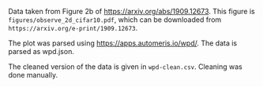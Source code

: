 Data taken from Figure 2b of https://arxiv.org/abs/1909.12673.
This figure is `figures/observe_2d_cifar10.pdf`, which can be downloaded from
`https://arxiv.org/e-print/1909.12673`.

The plot was parsed using https://apps.automeris.io/wpd/.
The data is parsed as wpd.json.

The cleaned version of the data is given in `wpd-clean.csv`.
Cleaning was done manually.
